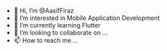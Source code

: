- 👋 Hi, I’m @AasifFiraz
- 👀 I’m interested in Mobile Application Development
- 🌱 I’m currently learning Flutter
- 💞️ I’m looking to collaborate on ...
- 📫 How to reach me ...

<!---
AasifFiraz/AasifFiraz is a ✨ special ✨ repository because its `README.md` (this file) appears on your GitHub profile.
You can click the Preview link to take a look at your changes.
--->
